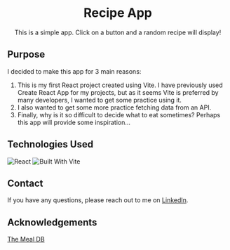 <h1 align="center" id="readme-top">Recipe App</h1>

<p align="center">This is a simple app. Click on a button and a random recipe will display!</p>

## Purpose

I decided to make this app for 3 main reasons:
<ol>
  <li>This is my first React project created using Vite. I have previously used Create React App for my projects, but as it seems Vite is preferred by many developers, I wanted to get some practice using it.</li>

  <li>I also wanted to get some more practice fetching data from an API.</li>

  <li>Finally, why is it so difficult to decide what to eat sometimes? Perhaps this app will provide some inspiration...</li>
</ol>

## Technologies Used

![React](https://img.shields.io/badge/React-20232A?style=for-the-badge&logo=react&logoColor=61DAFB)
![Built With Vite](http://ForTheBadge.com/images/badges/built-with-vite.svg)

## Contact

If you have any questions, please reach out to me on [LinkedIn](https://www.linkedin.com/in/amberhunt955).

## Acknowledgements  

[The Meal DB](https://www.themealdb.com/api.php)